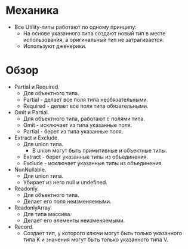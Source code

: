 # Механика

* Все Utility-типы работают по одному принципу:
  * На основе указанного типа создают новый тип в месте использования, а оригинальный тип не затрагивается.
  * Используют дженерики.



# Обзор

* Partial и Required.
  * Для объектного типа.
  * Partial - делает все поля типа необязательными.
  * Required - делает все поля типа обязательными.
* Omit и Partial.
  * Для объектного типа, работают с полями типа.
  * Omit - исключает из типа указанные поля.
  * Partial - берет из типа указанные поля.
* Extract и Exclude.
  * Для union типа.
    * В union могут быть примитивные и объектные типы.
  * Extract - берет указанные типы из объединения.
  * Exclude - исключает указанные типы из объединения.
* NonNullable.
  * Для union типа.
  * Убирает из него null и undefined.
* Readonly.
  * Для объектного типа.
  * Делает его поля неизменяемыми.
* ReadonlyArray.
  * Для типа массива.
  * Делает его элементы неизменяемыми.
* Record.
  * Создает тип, у которого ключи могут быть только указанного типа K и значения могут быть только указанного типа V.
